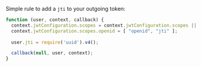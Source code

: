 Simple rule to add a `jti` to your outgoing token:

```js
function (user, context, callback) {
  context.jwtConfiguration.scopes = context.jwtConfiguration.scopes || {};
  context.jwtConfiguration.scopes.openid = [ "openid", "jti" ];
  
  user.jti = require('uuid').v4();

  callback(null, user, context);
}
```
